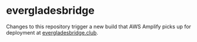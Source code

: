 # evergladesbridge

Changes to this repository trigger a new build that AWS Amplify picks up for deployment at [evergladesbridge.club](https://evergladesbridge.club).
